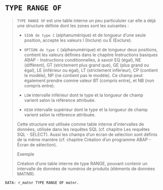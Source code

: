# **`TYPE RANGE OF`**

> `TYPE RANGE OF` est une table interne un peu particuluier car elle a déjà une structure définie dont les zones sont les suivantes :
>
> - `SIGN de type C` (alphanumérique) et de longueur d’une seule position, accepte les valeurs I (Inclure) ou E (Exclure).
>
> - `OPTION de type C` (alphanumérique) et de longueur deux positions, contient les valeurs définies dans le chapitre Instructions basiques ABAP - Instructions conditionnelles, à savoir EQ (égal), NE (différent), GT (strictement plus grand que), GE (plus grand ou égal), LE (inférieur ou égal), LT (strictement inférieur), CP (contient le modèle), NP (ne contient pas le modèle). Ce champ peut également prendre comme valeur BT (compris entre), et NB (non compris entre).
>
> - `LOW` intervalle inférieur dont le type et la longueur de champ varient selon la référence attribuée.
>
> - `HIGH` intervalle supérieur dont le type et la longueur de champ varient selon la référence attribuée.
>
> Cette structure est utilisée comme table interne d’intervalles de données, utilisée dans les requêtes SQL (cf. chapitre Les requêtes SQL - SELECT). Aussi les champs d’un écran de sélection sont définis de la même manière (cf. chapitre Création d’un programme ABAP - Écran de sélection).
>
> Exemple
>
> Création d’une table interne de type RANGE, pouvant contenir un intervalle de données de numéros de produits (éléments de données MATNR).

```JS
DATA: r_matnr TYPE RANGE OF matnr.
```
